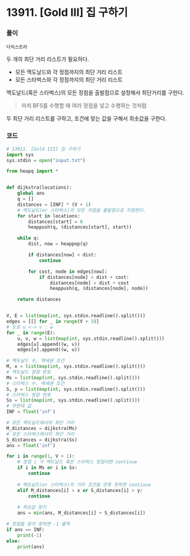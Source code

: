 # 13911. [Gold III] 집 구하기

### 풀이

`다익스트라` 

두 개의 최단 거리 리스트가 필요하다.

- 모든 맥도날드와 각 정점까지의 최단 거리 리스트
- 모든 스타벅스와 각 정점까지의 최단 거리 리스트

맥도날드(혹은 스타벅스)의 모든 정점을 출발점으로 설정해서 최단거리를 구한다.

> 마치 BFS를 수행할 때 여러 정점을 넣고 수행하는 것처럼

두 최단 거리 리스트를 구하고, 조건에 맞는 값을 구해서 최솟값을 구한다.

### 코드

```python
# 13911. [Gold III] 집 구하기
import sys
sys.stdin = open("input.txt")

from heapq import *


def dijkstra(locations):
	global ans
	q = []
	distances = [INF] * (V + 1)
	# 맥도날도(or 스타벅스)의 모든 지점을 출발점으로 지정한다.
	for start in locations:
		distances[start] = 0
		heappush(q, (distances[start], start))

	while q:
		dist, now = heappop(q)

		if distances[now] < dist:
			continue

		for cost, node in edges[now]:
			if distances[node] > dist + cost:
				distances[node] = dist + cost
				heappush(q, (distances[node], node))

	return distances


V, E = list(map(int, sys.stdin.readline().split()))
edges = [[] for _ in range(V + 3)]
# 도로 u <-> v : w
for _ in range(E):
	u, v, w = list(map(int, sys.stdin.readline().split()))
	edges[u].append((w, v))
	edges[v].append((w, u))

# 맥도날드 수, 맥세권 조건
M, x = list(map(int, sys.stdin.readline().split()))
# 맥도날드 정점 번호
Ms = list(map(int, sys.stdin.readline().split()))
# 스타벅스 수, 맥세권 조건
S, y = list(map(int, sys.stdin.readline().split()))
# 스타벅스 정점 번호
Ss = list(map(int, sys.stdin.readline().split()))
# 무한대 값
INF = float('inf')

# 모든 맥도날드에서의 최단 거리
M_distances = dijkstra(Ms)
# 모든 스타벅스에서의 최단 거리
S_distances = dijkstra(Ss)
ans = float('inf')

for i in range(1, V + 1):
    # 정점 i 가 맥도날드 혹은 스타벅스 정점이면 continue
	if i in Ms or i in Ss:
		continue
        
    # 맥도날드(or 스타벅스)의 거리 조건을 만족 못하면 continue
	elif M_distances[i] > x or S_distances[i] > y:
		continue
        
    # 최솟값 찾기
	ans = min(ans, M_distances[i] + S_distances[i])

# 정점을 찾지 못하면 -1 출력
if ans == INF:
	print(-1)
else:
	print(ans)

```

